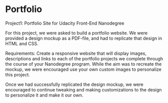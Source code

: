# Portfolio
Project1: Portfolio Site for Udacity Front-End Nanodegree

For this project, we were asked to build a portfolio website. We were provided a design mockup as a PDF-file, and had to replicate that design in HTML and CSS. 

Requirements: Create a responsive website that will display images, descriptions and links to each of the portfolio projects we complete through the course of your Nanodegree program. While the aim was to recreate the mockup, we were encouraged use your own custom images to personalize this project.

Once we had successfully replicated the design mockup, we were encouraged to continue tweaking and making customizations to the design to personalize it and make it our own.
